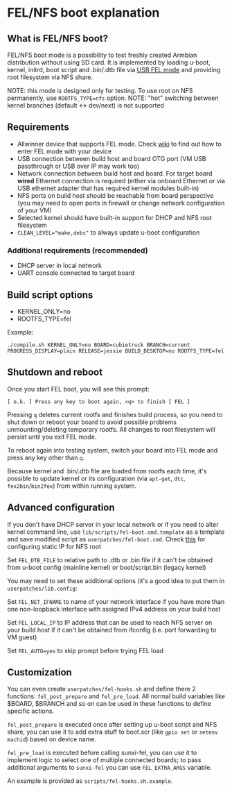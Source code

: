 # FEL/NFS boot explanation

## What is FEL/NFS boot?

FEL/NFS boot mode is a possibility to test freshly created Armbian distribution without using SD card. It is implemented by loading u-boot, kernel, initrd, boot script and .bin/.dtb file via [USB FEL mode](https://linux-sunxi.org/FEL/USBBoot) and providing root filesystem via NFS share.

NOTE: this mode is designed only for testing. To use root on NFS permanently, use `ROOTFS_TYPE=nfs` option.
NOTE: "hot" switching between kernel branches (default <-> dev/next) is not supported

## Requirements

- Allwinner device that supports FEL mode. Check [wiki](https://linux-sunxi.org/FEL) to find out how to enter FEL mode with your device
- USB connection between build host and board OTG port (VM USB passthrough or USB over IP may work too)
- Network connection between build host and board. For target board **wired** Ethernet connection is required (either via onboard Ethernet or via USB ethernet adapter that has required kernel modules built-in)
- NFS ports on build host should be reachable from board perspective (you may need to open ports in firewall or change network configuration of your VM)
- Selected kernel should have built-in support for DHCP and NFS root filesystem
- `CLEAN_LEVEL="make,debs"` to always update u-boot configuration

### Additional requirements (recommended)

- DHCP server in local network
- UART console connected to target board

## Build script options

- KERNEL_ONLY=no
- ROOTFS_TYPE=fel

Example:
```
./compile.sh KERNEL_ONLY=no BOARD=cubietruck BRANCH=current PROGRESS_DISPLAY=plain RELEASE=jessie BUILD_DESKTOP=no ROOTFS_TYPE=fel
```

## Shutdown and reboot

Once you start FEL boot, you will see this prompt:

```
[ o.k. ] Press any key to boot again, <q> to finish [ FEL ]
```

Pressing `q` deletes current rootfs and finishes build process, so you need to shut down or reboot your board to avoid possible problems unmounting/deleting temporary rootfs. All changes to root filesystem will persist until you exit FEL mode.

To reboot again into testing system, switch your board into FEL mode and press any key other than `q`.

Because kernel and .bin/.dtb file are loaded from rootfs each time, it's possible to update kernel or its configuration (via `apt-get`, `dtc`, `fex2bin`/`bin2fex`) from within running system.

## Advanced configuration

If you don't have DHCP server in your local network or if you need to alter kernel command line, use `lib/scripts/fel-boot.cmd.template` as a template and save modified script as `userpatches/fel-boot.cmd`. Check [this](https://git.kernel.org/cgit/linux/kernel/git/stable/linux-stable.git/plain/Documentation/filesystems/nfs/nfsroot.txt) for configuring static IP for NFS root

Set `FEL_DTB_FILE` to relative path to .dtb or .bin file if it can't be obtained from u-boot config (mainline kernel) or boot/script.bin (legacy kernel)

You may need to set these additional options (it's a good idea to put them in `userpatches/lib.config`:

Set `FEL_NET_IFNAME` to name of your network interface if you have more than one non-loopback interface with assigned IPv4 address on your build host

Set `FEL_LOCAL_IP` to IP address that can be used to reach NFS server on your build host if it can't be obtained from ifconfig (i.e. port forwarding to VM guest)

Set `FEL_AUTO=yes` to skip prompt before trying FEL load

## Customization

You can even create `userpatches/fel-hooks.sh` and define there 2 functions: `fel_post_prepare` and `fel_pre_load`. All normal build variables like $BOARD, $BRANCH and so on can be used in these functions to define specific actions.

`fel_post_prepare` is executed once after setting up u-boot script and NFS share, you can use it to add extra stuff to boot.scr (like `gpio set` or `setenv machid`) based on device name.

`fel_pre_load` is executed before calling sunxi-fel, you can use it to implement logic to select one of multiple connected boards; to pass additional arguments to `sunxi-fel` you can use `FEL_EXTRA_ARGS` variable.

An example is provided as `scripts/fel-hooks.sh.example`.

